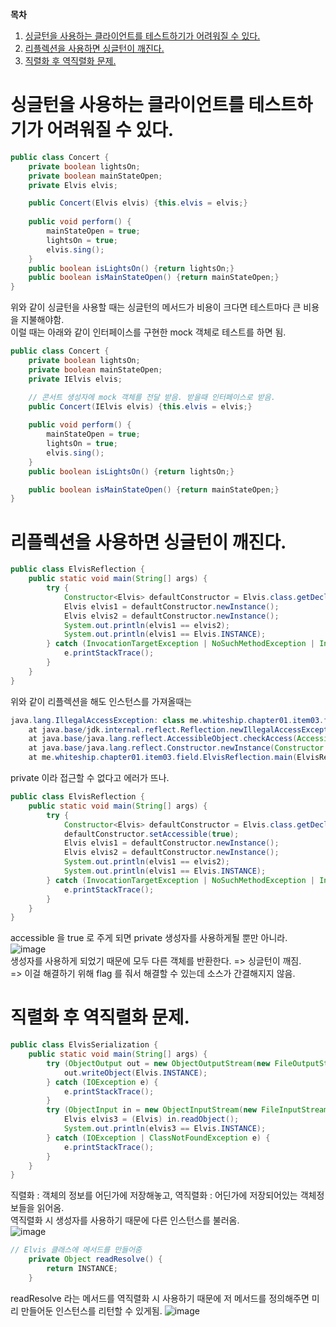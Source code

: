 **목차**<br>
1. [싱글턴을 사용하는 클라이언트를 테스트하기가 어려워질 수 있다.](#싱글턴을-사용하는-클라이언트를-테스트하기가-어려워질-수-있다.)
2. [리플렉션을 사용하면 싱글턴이 깨진다.](#리플렉션을-사용하면-싱글턴이-깨진다.)
3. [직렬화 후 역직렬화 문제.](#직렬화-후-역직렬화-문제.)
# 싱글턴을 사용하는 클라이언트를 테스트하기가 어려워질 수 있다.
```java
public class Concert {
    private boolean lightsOn;
    private boolean mainStateOpen;
    private Elvis elvis;

    public Concert(Elvis elvis) {this.elvis = elvis;}
    
    public void perform() {
        mainStateOpen = true;
        lightsOn = true;
        elvis.sing();
    }
    public boolean isLightsOn() {return lightsOn;}
    public boolean isMainStateOpen() {return mainStateOpen;}
}
```
위와 같이 싱글턴을 사용할 때는 싱글턴의 메서드가 비용이 크다면 테스트마다 큰 비용을 지불해야함.<br>
이럴 때는 아래와 같이 인터페이스를 구현한 mock 객체로 테스트를 하면 됨.
```java
public class Concert {
    private boolean lightsOn;
    private boolean mainStateOpen;
    private IElvis elvis;

    // 콘서트 생성자에 mock 객체를 전달 받음. 받을때 인터페이스로 받음.
    public Concert(IElvis elvis) {this.elvis = elvis;}
    
    public void perform() {
        mainStateOpen = true;
        lightsOn = true;
        elvis.sing();
    }
    public boolean isLightsOn() {return lightsOn;}

    public boolean isMainStateOpen() {return mainStateOpen;}
}
```
# 리플렉션을 사용하면 싱글턴이 깨진다.
```java
public class ElvisReflection {
    public static void main(String[] args) {
        try {
            Constructor<Elvis> defaultConstructor = Elvis.class.getDeclaredConstructor();
            Elvis elvis1 = defaultConstructor.newInstance();
            Elvis elvis2 = defaultConstructor.newInstance();
            System.out.println(elvis1 == elvis2);
            System.out.println(elvis1 == Elvis.INSTANCE);
        } catch (InvocationTargetException | NoSuchMethodException | InstantiationException | IllegalAccessException e) {
            e.printStackTrace();
        }
    }
}
```
위와 같이 리플렉션을 해도 인스턴스를 가져올때는<br>
```java
java.lang.IllegalAccessException: class me.whiteship.chapter01.item03.field.ElvisReflection cannot access a member of class me.whiteship.chapter01.item03.field.Elvis with modifiers "private"
	at java.base/jdk.internal.reflect.Reflection.newIllegalAccessException(Reflection.java:361)
	at java.base/java.lang.reflect.AccessibleObject.checkAccess(AccessibleObject.java:591)
	at java.base/java.lang.reflect.Constructor.newInstance(Constructor.java:481)
	at me.whiteship.chapter01.item03.field.ElvisReflection.main(ElvisReflection.java:12)
```
private 이라 접근할 수 없다고 에러가 뜨나.
```java
public class ElvisReflection {
    public static void main(String[] args) {
        try {
            Constructor<Elvis> defaultConstructor = Elvis.class.getDeclaredConstructor();
            defaultConstructor.setAccessible(true);
            Elvis elvis1 = defaultConstructor.newInstance();
            Elvis elvis2 = defaultConstructor.newInstance();
            System.out.println(elvis1 == elvis2);
            System.out.println(elvis1 == Elvis.INSTANCE);
        } catch (InvocationTargetException | NoSuchMethodException | InstantiationException | IllegalAccessException e) {
            e.printStackTrace();
        }
    }
}
```
accessible 을 true 로 주게 되면 private 생성자를 사용하게될 뿐만 아니라.<br>
![image](https://user-images.githubusercontent.com/92290312/217567183-3f8a7817-0317-4489-81e2-9f0261d96ff3.png)
<br>
생성자를 사용하게 되었기 때문에 모두 다른 객체를 반환한다. => 싱글턴이 깨짐.<br>
=> 이걸 해결하기 위해 flag 를 줘서 해결할 수 있는데 소스가 간결해지지 않음.

# 직렬화 후 역직렬화 문제.
```java
public class ElvisSerialization {
    public static void main(String[] args) {
        try (ObjectOutput out = new ObjectOutputStream(new FileOutputStream("elvis.obj"))) {
            out.writeObject(Elvis.INSTANCE);
        } catch (IOException e) {
            e.printStackTrace();
        }
        try (ObjectInput in = new ObjectInputStream(new FileInputStream("elvis.obj"))) {
            Elvis elvis3 = (Elvis) in.readObject();
            System.out.println(elvis3 == Elvis.INSTANCE);
        } catch (IOException | ClassNotFoundException e) {
            e.printStackTrace();
        }
    }
}
```
직렬화 : 객체의 정보를 어딘가에 저장해놓고, 역직렬화 : 어딘가에 저장되어있는 객체정보들을 읽어옴.<br/>
역직렬화 시 생성자를 사용하기 때문에 다른 인스턴스를 불러옴.<br/>
![image](https://user-images.githubusercontent.com/92290312/218496743-93035930-cef5-40c1-b4c8-c482cf42359d.png)
```java
// Elvis 클래스에 메서드를 만들어줌
    private Object readResolve() {
        return INSTANCE;
    }
```
readResolve 라는 메서드를 역직렬화 시 사용하기 때문에 저 메서드를 정의해주면 미리 만들어둔 인스턴스를 리턴할 수 있게됨.
![image](https://user-images.githubusercontent.com/92290312/218497294-371c7e34-3347-44e9-9448-04d4625d416f.png)

